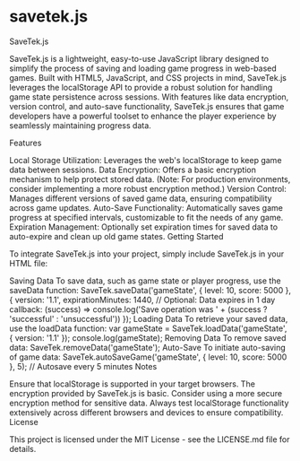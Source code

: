 # savetek.js
SaveTek.js

SaveTek.js is a lightweight, easy-to-use JavaScript library designed to simplify the process of saving and loading game progress in web-based games. Built with HTML5, JavaScript, and CSS projects in mind, SaveTek.js leverages the localStorage API to provide a robust solution for handling game state persistence across sessions. With features like data encryption, version control, and auto-save functionality, SaveTek.js ensures that game developers have a powerful toolset to enhance the player experience by seamlessly maintaining progress data.

Features

Local Storage Utilization: Leverages the web's localStorage to keep game data between sessions.
Data Encryption: Offers a basic encryption mechanism to help protect stored data. (Note: For production environments, consider implementing a more robust encryption method.)
Version Control: Manages different versions of saved game data, ensuring compatibility across game updates.
Auto-Save Functionality: Automatically saves game progress at specified intervals, customizable to fit the needs of any game.
Expiration Management: Optionally set expiration times for saved data to auto-expire and clean up old game states.
Getting Started

To integrate SaveTek.js into your project, simply include SaveTek.js in your HTML file:
<script src="path/to/SaveTek.js"></script>
Saving Data
To save data, such as game state or player progress, use the saveData function:
SaveTek.saveData('gameState', { level: 10, score: 5000 }, {
  version: '1.1',
  expirationMinutes: 1440, // Optional: Data expires in 1 day
  callback: (success) => console.log('Save operation was ' + (success ? 'successful' : 'unsuccessful'))
});
Loading Data
To retrieve your saved data, use the loadData function:
var gameState = SaveTek.loadData('gameState', { version: '1.1' });
console.log(gameState);
Removing Data
To remove saved data:
SaveTek.removeData('gameState');
Auto-Save
To initiate auto-saving of game data:
SaveTek.autoSaveGame('gameState', { level: 10, score: 5000 }, 5); // Autosave every 5 minutes
Notes

Ensure that localStorage is supported in your target browsers.
The encryption provided by SaveTek.js is basic. Consider using a more secure encryption method for sensitive data.
Always test localStorage functionality extensively across different browsers and devices to ensure compatibility.
License

This project is licensed under the MIT License - see the LICENSE.md file for details.

